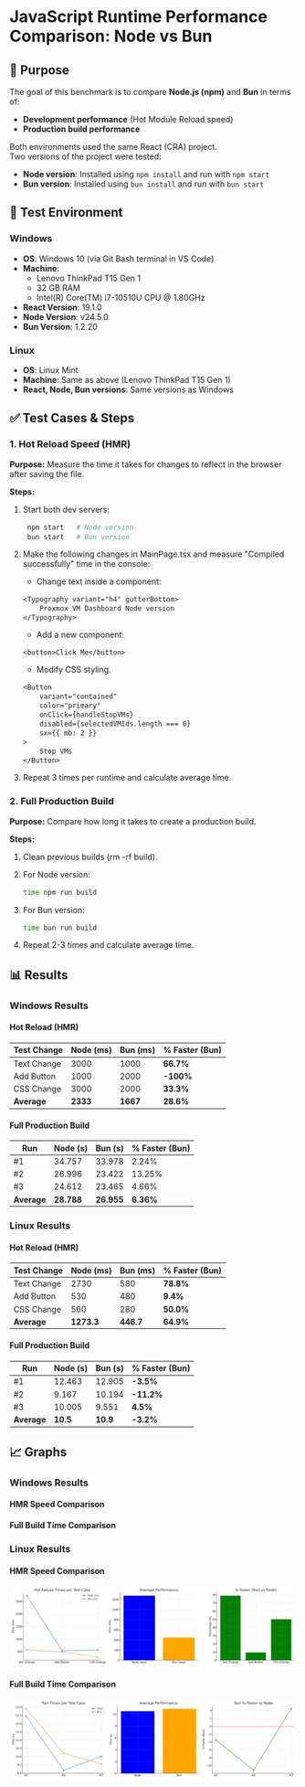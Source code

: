 # JavaScript Runtime Performance Comparison: Node vs Bun

## 📌 Purpose
The goal of this benchmark is to compare **Node.js (npm)** and **Bun** in terms of:
- **Development performance** (Hot Module Reload speed)
- **Production build performance**

Both environments used the same React (CRA) project.  
Two versions of the project were tested:
- **Node version**: Installed using `npm install` and run with `npm start`
- **Bun version**: Installed using `bun install` and run with `bun start`


## 🧪 Test Environment
### Windows
- **OS**: Windows 10 (via Git Bash terminal in VS Code)  
- **Machine**: 
    - Lenovo ThinkPad T15 Gen 1
    - 32 GB RAM
    - Intel(R) Core(TM) i7-10510U CPU @ 1.80GHz
- **React Version**: 19.1.0
- **Node Version**: v24.5.0
- **Bun Version**: 1.2.20

### Linux
- **OS**: Linux Mint  
- **Machine**: Same as above (Lenovo ThinkPad T15 Gen 1)  
- **React, Node, Bun versions**: Same versions as Windows  


## ✅ Test Cases & Steps

### **1. Hot Reload Speed (HMR)**
**Purpose:** Measure the time it takes for changes to reflect in the browser after saving the file.

**Steps:**
1. Start both dev servers:
   ```bash
    npm start   # Node version
    bun start   # Bun version
   ```                                                             
 
2. Make the following changes in MainPage.tsx and measure "Compiled successfully" time in the console:

    - Change text inside a component:

    ```tsx
    <Typography variant="h4" gutterBottom>
        Proxmox VM Dashboard Node version
    </Typography>
    ```

    - Add a new component:

    ```tsx
    <button>Click Me</button>
    ```

    - Modify CSS styling.

    ```tsx
    <Button
        variant="contained"
        color="primary"
        onClick={handleStopVMs}
        disabled={selectedVMIds.length === 0}
        sx={{ mb: 2 }}
    >
        Stop VMs
    </Button>
    ```


3. Repeat 3 times per runtime and calculate average time.


### **2. Full Production Build**
**Purpose:**  Compare how long it takes to create a production build. 

**Steps:**
1. Clean previous builds (rm -rf build).

2. For Node version:

   ```bash
   time npm run build
   ```   
3. For Bun version:

   ```bash
   time bun run build
   ```  
4. Repeat 2-3 times and calculate average time.


## 📊 Results
### Windows Results
#### Hot Reload (HMR)
| Test Change | Node (ms) | Bun (ms) | % Faster (Bun) |
| ----------- | --------- | -------- | -------------- |
| Text Change | 3000      | 1000     | **66.7%**      |
| Add Button  | 1000      | 2000     | **-100%**      |
| CSS Change  | 3000      | 2000     | **33.3%**      |
| **Average** | **2333**  | **1667** | **28.6%**      |


#### Full Production Build
| Run         | Node (s)   | Bun (s)  | % Faster (Bun) |
| ----------- | ---------- | -------- | -------------- |
| #1          | 34.757     | 33.978   | 2.24%          |
| #2          | 26.996     | 23.422   | 13.25%         |
| #3          | 24.612     | 23.465   | 4.66%          |
| **Average** | **28.788** | **26.955** | **6.36%**    |


### Linux Results
#### Hot Reload (HMR)
| Test Change | Node (ms)  | Bun (ms)  | % Faster (Bun) |
| ----------- | ---------- | --------- | -------------- |
| Text Change | 2730       | 580       | **78.8%**      |
| Add Button  | 530        | 480       | **9.4%**       |
| CSS Change  | 560        | 280       | **50.0%**      |
| **Average** | **1273.3** | **446.7** | **64.9%**      |


#### Full Production Build
| Run         | Node (s) | Bun (s)  | % Faster (Bun) |
| ----------- | -------- | -------- | -------------- |
| #1          | 12.463   | 12.905   | **-3.5%**      |
| #2          | 9.167    | 10.194   | **-11.2%**     |
| #3          | 10.005   | 9.551    | **4.5%**       |
| **Average** | **10.5** | **10.9** | **-3.2%**      |


## 📈 Graphs
### Windows Results
#### HMR Speed Comparison

<!-- ![HMR Speed Comparison](assets/hot_reload_three_graphs.png) -->

#### Full Build Time Comparison

<!-- ![Build Time Comparison](assets/build_time_comparison_combined.png) -->

### Linux Results
#### HMR Speed Comparison

![HMR Speed Comparison](assets/linux_hmr_results.png)

#### Full Build Time Comparison

![Build Time Comparison](assets/linux_build_time_results.png)

